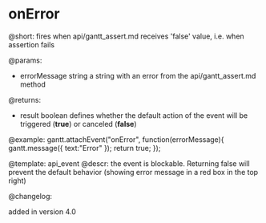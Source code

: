 onError
=============

@short:
	fires when api/gantt_assert.md receives 'false' value, i.e. when assertion fails

@params:
- errorMessage		string			a string with an error from the api/gantt_assert.md method

@returns:  
- result     boolean       defines whether the default action of the event will be triggered (<b>true</b>) or canceled (<b>false</b>) 

@example:
gantt.attachEvent("onError", function(errorMessage){
    gantt.message({
        text:"Error"
    });
    return true;
});

@template:	api_event
@descr:
the event is blockable. Returning false will prevent the default behavior (showing error message in a red box in the top right)

@changelog:

added in version 4.0
